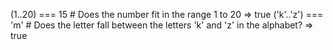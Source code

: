 (1..20) === 15       # Does the number fit in the range 1 to 20
=> true
('k'..'z') === 'm'   # Does the letter fall between the letters 'k' and 'z' in the alphabet?
=> true
